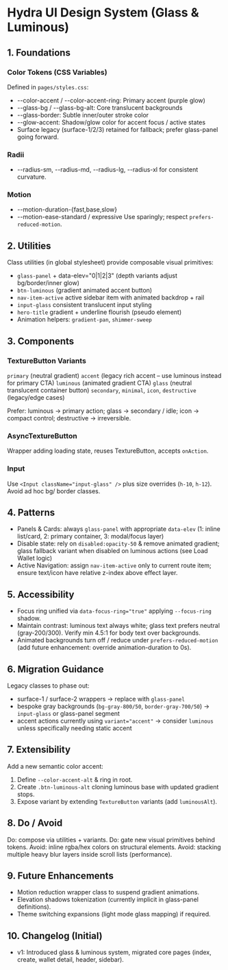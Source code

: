 # Hydra UI Design System (Glass & Luminous)

## 1. Foundations
### Color Tokens (CSS Variables)
Defined in `pages/styles.css`:
- --color-accent / --color-accent-ring: Primary accent (purple glow)
- --glass-bg / --glass-bg-alt: Core translucent backgrounds
- --glass-border: Subtle inner/outer stroke color
- --glow-accent: Shadow/glow color for accent focus / active states
- Surface legacy (surface-1/2/3) retained for fallback; prefer glass-panel going forward.

### Radii
- --radius-sm, --radius-md, --radius-lg, --radius-xl for consistent curvature.

### Motion
- --motion-duration-{fast,base,slow}
- --motion-ease-standard / expressive
Use sparingly; respect `prefers-reduced-motion`.

## 2. Utilities
Class utilities (in global stylesheet) provide composable visual primitives:
- `glass-panel` + data-elev="0|1|2|3" (depth variants adjust bg/border/inner glow)
- `btn-luminous` (gradient animated accent button)
- `nav-item-active` active sidebar item with animated backdrop + rail
- `input-glass` consistent translucent input styling
- `hero-title` gradient + underline flourish (pseudo element)
- Animation helpers: `gradient-pan`, `shimmer-sweep`

## 3. Components
### TextureButton Variants
`primary` (neutral gradient)
`accent` (legacy rich accent – use luminous instead for primary CTA)
`luminous` (animated gradient CTA)
`glass` (neutral translucent container button)
`secondary`, `minimal`, `icon`, `destructive` (legacy/edge cases)

Prefer: luminous -> primary action; glass -> secondary / idle; icon -> compact control; destructive -> irreversible.

### AsyncTextureButton
Wrapper adding loading state, reuses TextureButton, accepts `onAction`.

### Input
Use `<Input className="input-glass" />` plus size overrides (`h-10`, `h-12`).
Avoid ad hoc bg/ border classes.

## 4. Patterns
- Panels & Cards: always `glass-panel` with appropriate `data-elev` (1: inline list/card, 2: primary container, 3: modal/focus layer)
- Disable state: rely on `disabled:opacity-50` & remove animated gradient; glass fallback variant when disabled on luminous actions (see Load Wallet logic)
- Active Navigation: assign `nav-item-active` only to current route item; ensure text/icon have relative z-index above effect layer.

## 5. Accessibility
- Focus ring unified via `data-focus-ring="true"` applying `--focus-ring` shadow.
- Maintain contrast: luminous text always white; glass text prefers neutral (gray-200/300). Verify min 4.5:1 for body text over backgrounds.
- Animated backgrounds turn off / reduce under `prefers-reduced-motion` (add future enhancement: override animation-duration to 0s).

## 6. Migration Guidance
Legacy classes to phase out:
- surface-1 / surface-2 wrappers -> replace with `glass-panel`
- bespoke gray backgrounds (`bg-gray-800/50`, `border-gray-700/50`) -> `input-glass` or glass-panel segment
- accent actions currently using `variant="accent"` -> consider `luminous` unless specifically needing static accent

## 7. Extensibility
Add a new semantic color accent:
1. Define `--color-accent-alt` & ring in root.
2. Create `.btn-luminous-alt` cloning luminous base with updated gradient stops.
3. Expose variant by extending `TextureButton` variants (add `luminousAlt`).

## 8. Do / Avoid
Do: compose via utilities + variants.
Do: gate new visual primitives behind tokens.
Avoid: inline rgba/hex colors on structural elements.
Avoid: stacking multiple heavy blur layers inside scroll lists (performance).

## 9. Future Enhancements
- Motion reduction wrapper class to suspend gradient animations.
- Elevation shadows tokenization (currently implicit in glass-panel definitions).
- Theme switching expansions (light mode glass mapping) if required.

## 10. Changelog (Initial)
- v1: Introduced glass & luminous system, migrated core pages (index, create, wallet detail, header, sidebar).
